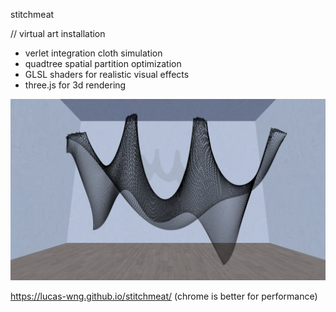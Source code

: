 stitchmeat

// virtual art installation

* verlet integration cloth simulation
* quadtree spatial partition optimization
* GLSL shaders for realistic visual effects
* three.js for 3d rendering

![normal](./images/normal.png)

https://lucas-wng.github.io/stitchmeat/
(chrome is better for performance)
